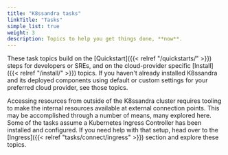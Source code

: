 ```yaml
---
title: "K8ssandra tasks"
linkTitle: "Tasks"
simple_list: true
weight: 3
description: Topics to help you get things done, **now**.
---
```


These task topics build on the [Quickstart]({{< relref "/quickstarts/" >}}) steps for developers or SREs, and on the cloud-provider specific [Install]({{< relref "/install/" >}}) topics. If you haven't already installed K8ssandra and its deployed components using default or custom settings for your preferred cloud provider, see those topics.

Accessing resources from outside of the K8ssandra cluster requires tooling to make the internal resources available at external connection points. This may be accomplished through a number of means, many explored here. Some of the tasks assume a Kubernetes Ingress Controller has been installed and configured. If you need help with that setup, head over to the [Ingress]({{< relref "tasks/connect/ingress" >}}) section and explore these topics.
